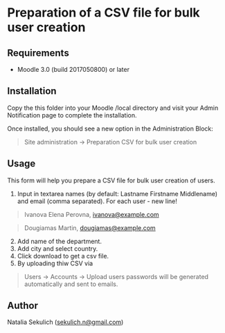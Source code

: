 Preparation of a CSV file for bulk user creation
================================================

Requirements
------------
- Moodle 3.0 (build 2017050800) or later

Installation
------------
Copy the this folder into your Moodle /local directory and visit your Admin Notification page to complete the installation.

Once installed, you should see a new option in the Administration Block:
> Site administration -> Preparation CSV for bulk user creation

Usage
-----
This form will help you prepare a CSV file for bulk user creation of users.
1. Input in textarea names (by default: Lastname Firstname Middlename) and email (comma separated). For each user - new line!
>Ivanova Elena Perovna, ivanova@example.com

>Dougiamas Martin, dougiamas@example.com
2. Add name of the department.
3. Add city and select country.
4. Click download to get a csv file.
5. By uploading thiw CSV via 
>Users -> Accounts -> Upload users 
passwords will be generated automatically and sent to emails.

Author
------
Natalia Sekulich (sekulich.n@gmail.com)
